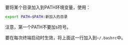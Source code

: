 
要将某个目录加入到PATH环境变量，使用：

```sh
export PATH=$PATH:新加入的目录
```

注意，第一个PATH不要加`$`符号。

要在每次终端启动时生效，将上面这一行加入到`~/.bashrc`中。